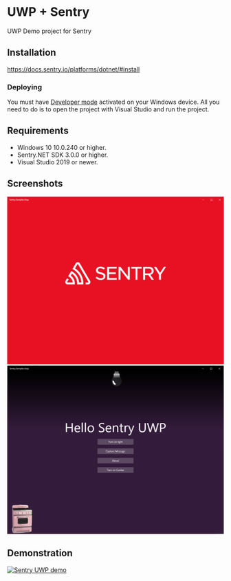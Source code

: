 # UWP + Sentry
UWP Demo project for Sentry

## Installation

https://docs.sentry.io/platforms/dotnet/#install

### Deploying

You must have [Developer mode](https://docs.microsoft.com/en-us/windows/apps/get-started/enable-your-device-for-development?OCID=WinClient_Ver1703_Settings_DevMode) activated on your Windows device.
All you need to do is to open the project with Visual Studio and run the project.

## Requirements
* Windows 10 10.0.240 or higher.
* Sentry.NET SDK 3.0.0 or higher.
* Visual Studio 2019 or newer.

## Screenshots 
![Start Screen](/Screenshots/Title.png)
![Menu Screen](/Screenshots/Menu.png)


## Demonstration

[![Sentry UWP demo](https://img.youtube.com/vi/r5ZR11HC3Hs/0.jpg)](https://www.youtube.com/watch?v=r5ZR11HC3Hs)

